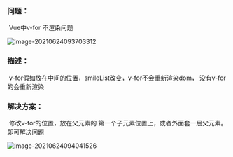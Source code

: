 ### 问题：

​	Vue中v-for 不渲染问题

![image-20210624093703312](C:\Users\huangrui\AppData\Roaming\Typora\typora-user-images\image-20210624093703312.png)

### 描述：

​	v-for假如放在中间的位置，smileList改变，v-for不会重新渲染dom， 没有v-for的会重新渲染

### 解决方案：

​	修改v-for的位置，放在父元素的 第一个子元素位置上，或者外面套一层父元素。即可解决问题

![image-20210624094041526](C:\Users\huangrui\AppData\Roaming\Typora\typora-user-images\image-20210624094041526.png)
